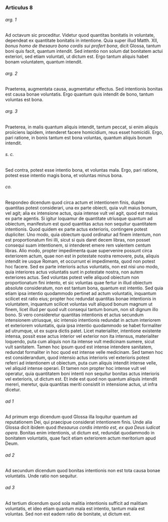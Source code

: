 ### Articulus 8

###### arg. 1
Ad octavum sic proceditur. Videtur quod quantitas bonitatis in voluntate, dependeat ex quantitate bonitatis in intentione. Quia super illud Matth. XII, *bonus homo de thesauro bono cordis sui profert bona*, dicit Glossa, tantum boni quis facit, quantum intendit. Sed intentio non solum dat bonitatem actui exteriori, sed etiam voluntati, ut dictum est. Ergo tantum aliquis habet bonam voluntatem, quantum intendit.

###### arg. 2
Praeterea, augmentata causa, augmentatur effectus. Sed intentionis bonitas est causa bonae voluntatis. Ergo quantum quis intendit de bono, tantum voluntas est bona.

###### arg. 3
Praeterea, in malis quantum aliquis intendit, tantum peccat, si enim aliquis proiiciens lapidem, intenderet facere homicidium, reus esset homicidii. Ergo, pari ratione, in bonis tantum est bona voluntas, quantum aliquis bonum intendit.

###### s. c.
Sed contra, potest esse intentio bona, et voluntas mala. Ergo, pari ratione, potest esse intentio magis bona, et voluntas minus bona.

###### co.
Respondeo dicendum quod circa actum et intentionem finis, duplex quantitas potest considerari, una ex parte obiecti, quia vult maius bonum, vel agit; alia ex intensione actus, quia intense vult vel agit, quod est maius ex parte agentis. Si igitur loquamur de quantitate utriusque quantum ad obiectum, manifestum est quod quantitas actus non sequitur quantitatem intentionis. Quod quidem ex parte actus exterioris, contingere potest dupliciter. Uno modo, quia obiectum quod ordinatur ad finem intentum, non est proportionatum fini illi, sicut si quis daret decem libras, non posset consequi suam intentionem, si intenderet emere rem valentem centum libras. Alio modo, propter impedimenta quae supervenire possunt circa exteriorem actum, quae non est in potestate nostra removere, puta, aliquis intendit ire usque Romam, et occurrunt ei impedimenta, quod non potest hoc facere. Sed ex parte interioris actus voluntatis, non est nisi uno modo, quia interiores actus voluntatis sunt in potestate nostra, non autem exteriores actus. Sed voluntas potest velle aliquod obiectum non proportionatum fini intento, et sic voluntas quae fertur in illud obiectum absolute consideratum, non est tantum bona, quantum est intentio. Sed quia etiam ipsa intentio quodammodo pertinet ad actum voluntatis, inquantum scilicet est ratio eius; propter hoc redundat quantitas bonae intentionis in voluntatem, inquantum scilicet voluntas vult aliquod bonum magnum ut finem, licet illud per quod vult consequi tantum bonum, non sit dignum illo bono. Si vero consideretur quantitas intentionis et actus secundum intensionem utriusque, sic intensio intentionis redundat in actum interiorem et exteriorem voluntatis, quia ipsa intentio quodammodo se habet formaliter ad utrumque, ut ex supra dictis patet. Licet materialiter, intentione existente intensa, possit esse actus interior vel exterior non ita intensus, materialiter loquendo, puta cum aliquis non ita intense vult medicinam sumere, sicut vult sanitatem. Tamen hoc ipsum quod est intense intendere sanitatem, redundat formaliter in hoc quod est intense velle medicinam. Sed tamen hoc est considerandum, quod intensio actus interioris vel exterioris potest referri ad intentionem ut obiectum, puta cum aliquis intendit intense velle, vel aliquid intense operari. Et tamen non propter hoc intense vult vel operatur, quia quantitatem boni intenti non sequitur bonitas actus interioris vel exterioris, ut dictum est. Et inde est quod non quantum aliquis intendit mereri, meretur, quia quantitas meriti consistit in intensione actus, ut infra dicetur.

###### ad 1
Ad primum ergo dicendum quod Glossa illa loquitur quantum ad reputationem Dei, qui praecipue considerat intentionem finis. Unde alia Glossa dicit ibidem quod *thesaurus cordis intentio est, ex qua Deus iudicat opera*. Bonitas enim intentionis, ut dictum est, redundat quodammodo in bonitatem voluntatis, quae facit etiam exteriorem actum meritorium apud Deum.

###### ad 2
Ad secundum dicendum quod bonitas intentionis non est tota causa bonae voluntatis. Unde ratio non sequitur.

###### ad 3
Ad tertium dicendum quod sola malitia intentionis sufficit ad malitiam voluntatis, et ideo etiam quantum mala est intentio, tantum mala est voluntas. Sed non est eadem ratio de bonitate, ut dictum est.

